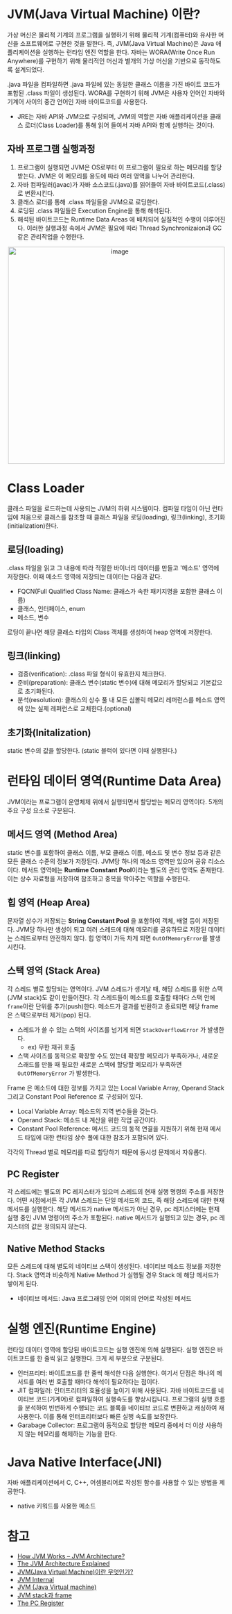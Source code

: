 # JVM(Java Virtual Machine) 이란?
가상 머신은 물리적 기계의 프로그램을 실행하기 위해 물리적 기계(컴퓨터)와 유사한 머신을 소프트웨어로 구현한 것을 말한다. 즉, JVM(Java Virtual Machine)은 Java 애플리케이션을 실행하는 런타임 엔진 역할을 한다. 자바는 WORA(Write Once Run Anywhere)를 구현하기 위해 물리적인 머신과 별개의 가상 머신을 기반으로 동작하도록 설계되었다.

.java 파일을 컴파일하면 .java 파일에 있는 동일한 클래스 이름을 가진 바이트 코드가 포함된 .class 파일이 생성된다. WORA를 구현하기 위해 JVM은 사용자 언어인 자바와 기계어 사이의 중간 언어인 자바 바이트코드를 사용한다.

- JRE는 자바 API와 JVM으로 구성되며, JVM의 역할은 자바 애플리케이션을 클래스 로더(Class Loader)를 통해 읽어 들여서 자바 API와 함께 실행하는 것이다.

## 자바 프로그램 실행과정
1. 프로그램이 실행되면 JVM은 OS로부터 이 프로그램이 필요로 하는 메모리를 할당받는다. JVM은 이 메모리를 용도에 따라 여러 영역을 나누어 관리한다.
2. 자바 컴파일러(javac)가 자바 소스코드(.java)를 읽어들여 자바 바이트코드(.class)로 변환시킨다.
3. 클래스 로더를 통해 .class 파일들을 JVM으로 로딩한다.
4. 로딩된 .class 파일들은 Execution Engine을 통해 해석된다.
5. 해석된 바이트코드는 Runtime Data Areas 에 배치되어 실질적인 수행이 이루어진다. 이러한 실행과정 속에서 JVM은 필요에 따라 Thread Synchronizaion과 GC같은 관리작업을 수행한다.

<p align="center"><img width="500" alt="image" src="https://github.com/user-attachments/assets/b3093aa0-6a7e-4319-aadd-da7945bce56d"></p>

# Class Loader
클래스 파일을 로드하는데 사용되는 JVM의 하위 시스템이다. 컴파일 타임이 아닌 런타임에 처음으로 클래스를 참조할 때 클래스 파일을 로딩(loading), 링크(linking), 초기화(initialization)한다.
## 로딩(loading)
.class 파일을 읽고 그 내용에 따라 적절한 바이너리 데이터를 만들고 '메소드' 영역에 저장한다. 이때 메소드 영역에 저장되는 데이터는 다음과 같다.
- FQCN(Full Qualified Class Name: 클래스가 속한 패키지명을 포함한 클래스 이름)
- 클래스, 인터페이스, enum
- 메소드, 변수

로딩이 끝나면 해당 클래스 타입의 Class 객체를 생성하여 heap 영역에 저장한다.

## 링크(linking)
- 검증(verification): .class 파일 형식이 유효한지 체크한다.
- 준비(preparation): 클래스 변수(static 변수)에 대해 메모리가 할당되고 기본값으로 초기화된다. 
- 분석(resolution): 클래스의 상수 풀 내 모든 심볼릭 메모리 레퍼런스를 메소드 영역에 있는 실제 레퍼런스로 교체한다.(optional)

## 초기화(Initalization)
static 변수의 값을 할당한다. (static 블럭이 있다면 이때 실행된다.) 

# 런타임 데이터 영역(Runtime Data Area)
JVM이라는 프로그램이 운영체제 위에서 실행되면서 할당받는 메모리 영역이다. 5개의 주요 구성 요소로 구분된다.

## 메서드 영역 (Method Area)
static 변수를 포함하여 클래스 이름, 부모 클래스 이름, 메소드 및 변수 정보 등과 같은 모든 클래스 수준의 정보가 저장된다. JVM당 하나의 메소드 영역만 있으며 공유 리소스이다. 메서드 영역에는 **Runtime Constant Pool**이라는 별도의 관리 영역도 존재한다. 이는 상수 자료형을 저장하여 참조하고 중복을 막아주는 역할을 수행한다.

## 힙 영역 (Heap Area)
문자열 상수가 저장되는 **String Constant Pool** 을 포함하여 객체, 배열 등이 저장된다. JVM당 하나만 생성이 되고 여러 스레드에 대해 메모리를 공유하므로 저장된 데이터는 스레드로부터 안전하지 않다. 힙 영역이 가득 차게 되면 `OutOfMemoryError`를 발생시킨다.

## 스택 영역 (Stack Area)
각 스레드 별로 할당되는 영역이다. JVM 스레드가 생겨날 때, 해당 스레드를 위한 스택(JVM stack)도 같이 만들어진다. 각 스레드들이 메소드를 호출할 때마다 스택 안에 `frame`이란 단위를 추가(push)한다. 메소드가 결과를 반환하고 종료되면 해당 frame 은 스택으로부터 제거(pop) 된다. 
- 스레드가 쓸 수 있는 스택의 사이즈를 넘기게 되면 `StackOverflowError` 가 발생한다.
  - ex) 무한 재귀 호출
- 스택 사이즈를 동적으로 확장할 수도 있는데 확장할 메모리가 부족하거나, 새로운 스래드를 만들 때 필요한 새로운 스택에 할당할 메모리가 부족하면 `OutOfMemoryError` 가 발생한다.

Frame 은 메소드에 대한 정보를 가지고 있는 Local Variable Array, Operand Stack 그리고 Constant Pool Reference 로 구성되어 있다.
- Local Variable Array: 메소드의 지역 변수들을 갖는다.
- Operand Stack: 메소드 내 계산을 위한 작업 공간이다.
- Constant Pool Reference: 메서드 코드의 동적 연결을 지원하기 위해 현재 메서드 타입에 대한 런타임 상수 풀에 대한 참조가 포함되어 있다.

각각의 Thread 별로 메모리를 따로 할당하기 때문에 동시성 문제에서 자유롭다.

## PC Register
각 스레드에는 별도의 PC 레지스터가 있으며 스레드의 현재 실행 명령의 주소를 저장한다. 어떤 시점에서든 각 JVM 스레드는 단일 메서드의 코드, 즉 해당 스레드에 대한 현재 메서드를 실행한다. 해당 메서드가 native 메서드가 아닌 경우, pc 레지스터에는 현재 실행 중인 JVM 명령어의 주소가 포함된다. native 메서드가 실행되고 있는 경우, pc 레지스터의 값은 정의되지 않는다. 

## Native Method Stacks
모든 스레드에 대해 별도의 네이티브 스택이 생성된다. 네이티브 메소드 정보를 저장한다. Stack 영역과 비슷하게 Native Method 가 실행될 경우 Stack 에 해당 메서드가 쌓이게 된다.
- 네이티브 메서드: Java 프로그래밍 언어 이외의 언어로 작성된 메서드

# 실행 엔진(Runtime Engine)
런타임 데이터 영역에 할당된 바이트코드는 실행 엔진에 의해 실행된다. 실행 엔진은 바이트코드를 한 줄씩 읽고 실행한다. 크게 세 부분으로 구분된다.
- 인터프리터: 바이트코드를 한 줄씩 해석한 다음 실행한다. 여기서 단점은 하나의 메서드를 여러 번 호출할 때마다 해석이 필요하다는 점이다.
- JIT 컴파일러: 인터프리터의 효율성을 높이기 위해 사용된다. 자바 바이트코드를 네이티브 코드(기계어)로 컴파일하여 실행속도를 향상시킵니다. 프로그램의 실행 흐름을 분석하여 빈번하게 수행되는 코드 블록을 네이티브 코드로 변환하고 캐싱하여 재사용한다. 이를 통해 인터프리터보다 빠른 실행 속도를 보장한다.
- Garabage Collector: 프로그램이 동적으로 할당한 메모리 중에서 더 이상 사용하지 않는 메모리를 해제하는 기능을 한다. 

# Java Native Interface(JNI)
자바 애플리케이션에서 C, C++, 어셈블리어로 작성된 함수를 사용할 수 있는 방법을 제공한다. 
- native 키워드를 사용한 메소드

# 참고
- [How JVM Works – JVM Architecture?](https://www.geeksforgeeks.org/jvm-works-jvm-architecture/)
- [The JVM Architecture Explained](https://dzone.com/articles/jvm-architecture-explained)
- [JVM(Java Virtual Machine)이란 무엇인가?](https://asfirstalways.tistory.com/158)
- [JVM Internal](https://d2.naver.com/helloworld/1230)
- [JVM (Java Virtual machine)](https://velog.io/@ddangle/Java-JVMJava-Virtual-Machine)
- [JVM stack과 frame](https://johngrib.github.io/wiki/jvm-stack/)
- [The PC Register](https://docs.oracle.com/javase/specs/jvms/se8/html/jvms-2.html)
